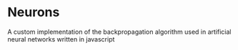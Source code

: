 # Neurons
A custom implementation of the backpropagation algorithm used in artificial neural networks written in javascript
